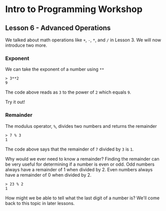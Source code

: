 # Intro to Programming Workshop

## Lesson 6 - Advanced Operations

We talked about math operations like `+`, `-`, `*`, and `/` in Lesson 3. We will now introduce two more.

### Exponent

We can take the exponent of a number using `**`

    > 3**2
    9

The code above reads as `3` to the power of `2` which equals `9`.

Try it out!

### Remainder

The modulus operator, `%`, divides two numbers and returns the remainder

    > 7 % 3
    1

The code above says that the remainder of `7` divided by `3` is `1`.

Why would we ever need to know a remainder?
Finding the remainder can be very useful for determining if a number is even or odd. Odd numbers always have a remainder of 1 when divided by 2. Even numbers always have a remainder of 0 when divided by 2.

    > 23 % 2
    1

How might we be able to tell what the last digit of a number is? We'll come back to this topic in later lessons.
